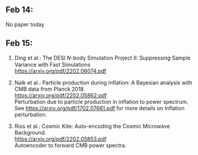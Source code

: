 ## Feb 14:
No paper today

## Feb 15:
1. Ding et al.: The DESI 𝑁-body Simulation Project II: Suppressing Sample Variance with Fast Simulations \
https://arxiv.org/pdf/2202.06074.pdf

2. Naik et al.: Particle production during inflation: A Bayesian analysis with CMB data from Planck 2018 \
https://arxiv.org/pdf/2202.05862.pdf \
Perturbation due to particle production in inflation to power spectrum. See https://arxiv.org/pdf/1702.07661.pdf for more details on inflation perturbation.

3. Rios et al.: Cosmic Kite: Auto-encoding the Cosmic Microwave Background. \
https://arxiv.org/pdf/2202.05853.pdf \
Autoencoder to forward CMB power spectra.
